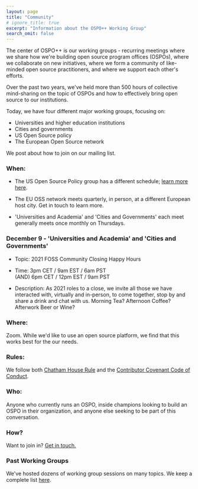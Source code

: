 ```yaml
---
layout: page
title: "Community"
# ignore_title: true
excerpt: "Information about the OSPO++ Working Group"
search_omit: false
---
```


The center of OSPO++ is our working groups - recurring meetings where we share how we're building open source program offices (OSPOs), where we collaborate on new initiatives, where we form a community of like-minded open source practitioners, and where we support each other's efforts.

Over the past two years, we've held more than 500 hours of collective mind-sharing on the topic of OSPOs and how to effectively bring open source to our institutions.

Today, we have four different major working groups, focusing on:

- Universities and higher education institutions
- Cities and governments
- US Open Source policy
- The European Open Source network

We post about how to join on our mailing list.

### When:

- The US Open Source Policy group has a different schedule; [learn more here](/policyroundtable).

- The EU OSS network meets quarterly, in person, at a different European host city. Get in touch to learn more.

- 'Universities and Academia' and 'Cities and Governments' each meet generally meets once monthly on Thursdays. 

### December 9 - 'Universities and Academia' and 'Cities and Governments'
  - Topic:  2021 FOSS Community Closing Happy Hours
  - Time:   3pm CET / 9am EST / 6am PST     
          (AND)
          6pm CET / 12pm EST / 9am PST
        
  - Description:   As 2021 roles to a close, we invite all those we have interacted with, virtually and in-person, to come together, stop by and share a drink and chat with us.
                Morning Tea?
                Afternoon Coffee?
                Afterwork Beer or Wine?

### Where:

Zoom. While we'd like to use an open source platform, we find that this works best for the our needs.

### Rules:

We follow both [Chatham House Rule](https://en.wikipedia.org/wiki/Chatham_House_Rule) and the [Contributor Covenant Code of Conduct](https://www.contributor-covenant.org/).

### Who:

Anyone who currently runs an OSPO, inside champions looking to build an OSPO in their organization, and anyone else seeking to be part of this conversation.

### How?

Want to join in? <a href="mailto:info@mosslabs.io">Get in touch.</a>

### Past Working Groups

We've hosted dozens of working group sessions on many topics. We keep a complete list [here](/past-working-groups).
